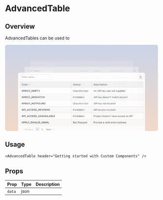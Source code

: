 # AdvancedTable

## Overview

AdvancedTables can be used to

<img src="advanced-table.png" width="800" />

## Usage

```mdx
<AdvancedTable header="Getting started with Custom Components" />
```

## Props

| Prop   | Type | Description |
| ------ | ---- | ----------- |
| `data` | json |             |
